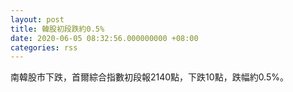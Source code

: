 ```yaml
---
layout: post
title: 韓股初段跌約0.5%
date: 2020-06-05 08:32:56.000000000 +08:00
categories: rss
---
```


南韓股市下跌，首爾綜合指數初段報2140點，下跌10點，跌幅約0.5%。
